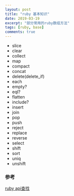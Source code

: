 ```yaml
---
layout: post
title: "ruby 基本知识"
date: 2019-03-19
excerpt: "部分常用的ruby数组方法"
tags: [ruby, base]
comments: true
---
```


* slice
* clear
* collect
* map
* compact
* concat
* delete(delete_if)
* each
* empty?
* eql?
* flatten
* include?
* insert
* join
* pop
* push
* reject
* replace
* reverse
* select
* shift
* sort
* uniq
* unshift

### 参考
[ruby api查找](http://doc.rubyfans.com/)